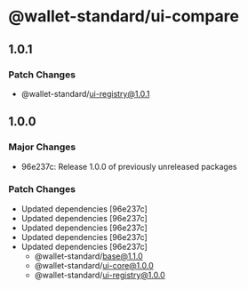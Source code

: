 # @wallet-standard/ui-compare

## 1.0.1

### Patch Changes

- @wallet-standard/ui-registry@1.0.1

## 1.0.0

### Major Changes

- 96e237c: Release 1.0.0 of previously unreleased packages

### Patch Changes

- Updated dependencies [96e237c]
- Updated dependencies [96e237c]
- Updated dependencies [96e237c]
- Updated dependencies [96e237c]
- Updated dependencies [96e237c]
    - @wallet-standard/base@1.1.0
    - @wallet-standard/ui-core@1.0.0
    - @wallet-standard/ui-registry@1.0.0
